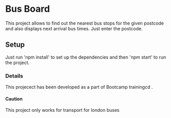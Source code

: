 # Bus Board
This project allows to find out the nearest bus stops for the given postcode and also displays next arrival bus times. Just enter the postcode.

## Setup
Just run 'npm install' to set up the dependencies and then 'npm start' to run the project. 

### Details
This projecect has been developed as a part of Bootcamp trainingcd .

#### Caution
This project only works for transport for london buses